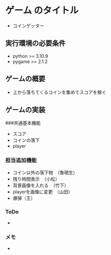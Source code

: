 # ゲーム のタイトル
* コインゲッター
## 実行環境の必要条件
* python >= 3.10.9
* pygame >= 2.1.2

## ゲームの概要
* 上から落ちてくるコインを集めてスコアを稼ぐ

## ゲームの実装
###共通基本機能
* スコア
* コインの落下
* player

### 担当追加機能
* コイン以外の落下物　（魯珺生）
* 残り時間表示　（小松）
* 背景画像を入れる　（竹下）
* playerを画像に変更　（山田）
* 爆弾（王）
### ToDo
-
### メモ
* 
